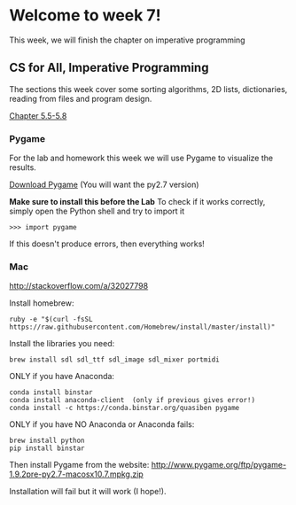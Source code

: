 
# Welcome to week 7!

This week, we will finish the chapter on imperative programming

## CS for All, Imperative Programming

The sections this week cover some sorting algorithms, 2D lists, dictionaries, 
reading from files and program design.

[Chapter 5.5-5.8](https://www.cs.hmc.edu/csforall/ImperativeProgramming/imperativeprogramming.html#mutable-data-iteration-sorting-out-artists)

### Pygame

For the lab and homework this week we will use Pygame to visualize the results. 

[Download Pygame](http://www.pygame.org/download.shtml) (You will want the 
py2.7 version)

**Make sure to install this before the Lab** To check if it works correctly, 
simply open the Python shell and try to import it

    >>> import pygame

If this doesn't produce errors, then everything works!

### Mac

<http://stackoverflow.com/a/32027798>

Install homebrew:

    ruby -e "$(curl -fsSL https://raw.githubusercontent.com/Homebrew/install/master/install)"

Install the libraries you need:

    brew install sdl sdl_ttf sdl_image sdl_mixer portmidi

ONLY if you have Anaconda:

    conda install binstar
    conda install anaconda-client  (only if previous gives error!)
    conda install -c https://conda.binstar.org/quasiben pygame

ONLY if you have NO Anaconda or Anaconda fails:

    brew install python
    pip install binstar

Then install Pygame from the website: <http://www.pygame.org/ftp/pygame-1.9.2pre-py2.7-macosx10.7.mpkg.zip>

Installation will fail but it will work (I hope!).

